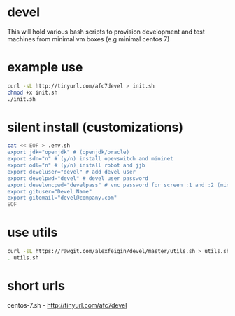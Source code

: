 # devel
This will hold various bash scripts to provision development and test machines from minimal vm boxes (e.g minimal centos 7)

# example use
```bash
curl -sL http://tinyurl.com/afc7devel > init.sh
chmod +x init.sh
./init.sh
```
# silent install (customizations)
```bash
cat << EOF > .env.sh
export jdk="openjdk" # (openjdk/oracle)
export sdn="n" # (y/n) install opevswitch and mininet 
export odl="n" # (y/n) install robot and jjb
export develuser="devel" # add devel user
export develpwd="devel" # devel user password
export develvncpwd="develpass" # vnc password for screen :1 and :2 (minimum 6 letters)
export gituser="Devel Name"
export gitemail="devel@company.com"
EOF
```

# use utils
```bash
curl -sL https://rawgit.com/alexfeigin/devel/master/utils.sh > utils.sh
. utils.sh
```

# short urls
centos-7.sh - http://tinyurl.com/afc7devel
